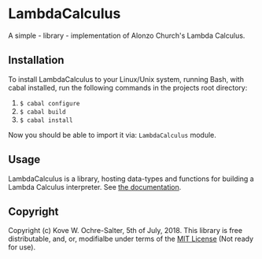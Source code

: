 # LambdaCalculus
A simple - library -
implementation of
Alonzo Church's Lambda
Calculus.

## Installation
To install LambdaCalculus
to your Linux/Unix system,
running Bash, with cabal
installed, run the
following commands in the
projects root directory:

1. `$ cabal configure`
2. `$ cabal build`
3. `$ cabal install`

Now you should be able
to import it via:
`LambdaCalculus`
module.

## Usage
LambdaCalculus is a
library, hosting
data-types and
functions for
building a 
Lambda Calculus
interpreter. See
[the documentation](https://github.com/Kove-W-O-Salter/LambdaCalculus/wiki).

## Copyright
Copyright (c)
Kove W.
Ochre-Salter,
5th of July,
2018. This
library is
free
distributable,
and, or,
modifialbe
under terms
of the [MIT License](https://github.com/Kove-W-O-Salter/LambdaCalculus/blob/master/LICENSE)
(Not ready for use).
